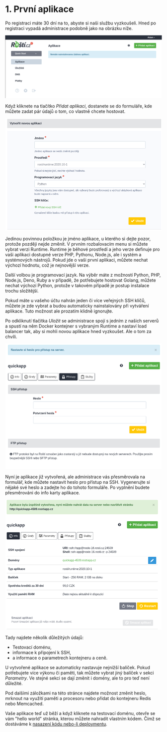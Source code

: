 # 1. První aplikace

Po registraci máte 30 dní na to, abyste si naši službu vyzkoušeli. Hned po registraci vypadá administrace podobně jako na obrázku níže.

![Zatím žádná aplikace](../../imgs/first_app_1.png)

Když kliknete na tlačítko *Přidat aplikaci*, dostanete se do formuláře, kde můžete zadat pár údajů o tom, co vlastně chcete hostovat.

![Formulář pro přídání aplikace](../../imgs/first_app_2.png)

Jedinou povinnou položkou je jméno aplikace, u kterého si dejte pozor, protože později nejde změnit. V prvním rozbalovacím menu si můžete vybrat verzi Runtime. Runtime je běhové prostředí a jeho verze definuje pro vaši aplikaci dostupné verze PHP, Pythonu, Node.js, ale i systém a systémových nástrojů. Pokud jde o vaši první aplikaci, můžete nechat výchozí hodnotu, což je nejnovější verze.

Další volbou je programovací jazyk. Na výběr máte z možností Python, PHP, Node.js, Deno, Ruby a v případě, že potřebujete hostovat Golang, můžete nechat výchozí Python, protože v takovém případě je postup instalace trochu složitější.

Pokud máte u vašeho účtu nahrán jeden či více veřejných SSH klíčů, můžete je zde vybrat a budou automaticky nainstalovány při vytváření aplikace. Tuto možnost ale prozatím klidně ignorujte.

Po odkliknutí tlačítka *Uložit* se administrace spojí s jedním z našich serverů a spustí na něm Docker kontejner s vybraným Runtime a nastaví load balancer tak, aby si mohli novou aplikace hned vyzkoušet. Ale o tom za chvíli.

![Nastavení hesla](../../imgs/first_app_3.png)

Nyní je aplikace již vytvořená, ale administrace vás přesměrovala na formulář, kde můžete nastavit heslo pro přístup na SSH. Vygenerujte si nějaké své heslo a zadejte ho do tohoto formuláře. Po vyplnění budete přesměrováni do info karty aplikace.

![Nastavení hesla](../../imgs/first_app_4.png)

Tady najdete několik důležitých údajů:

* Testovací doménu,
* informace k připojení k SSH,
* a informace o parametrech kontejneru a ceně.

U vytvořené aplikace se automaticky nastavuje nejnižší balíček. Pokud potřebujete více výkonu či paměti, tak můžete vybrat jiný balíček v sekci *Parametry*. Ve stejné sekci se dají změnit i domény, ale to pro teď není důležité.

Pod dalšími záložkami na této stránce najdete možnost změnit heslo, mrknout na využití paměti a procesoru nebo přidat do kontejneru Redis nebo Memcached.

Vaše aplikace teď už běží a když kliknete na testovací doménu, otevře se vám "hello world" stránka, kterou můžete nahradit vlastním kódem. Čímž se dostáváme k [nasazení kódu nebo-li deploymentu](new/quickstart/first_deployment.md).
